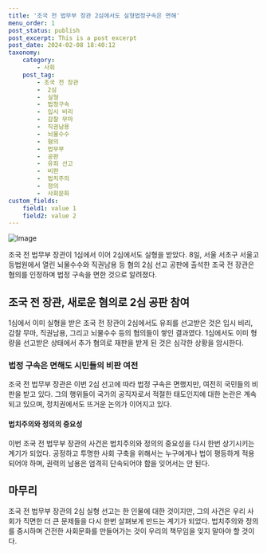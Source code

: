 ```yaml
---
title: '조국 전 법무부 장관 2심에서도 실형법정구속은 면해'
menu_order: 1
post_status: publish
post_excerpt: This is a post excerpt
post_date: 2024-02-08 18:40:12
taxonomy:
    category:
        - 사회
    post_tag:
        - 조국 전 장관
        -  2심
        -  실형
        -  법정구속
        -  입시 비리
        -  감찰 무마
        -  직권남용
        -  뇌물수수
        -  혐의
        -  법무부
        -  공판
        -  유죄 선고
        -  비판
        -  법치주의
        -  정의
        -  사회문화
custom_fields:
    field1: value 1
    field2: value 2
---
```


![Image](https://imgnews.pstatic.net/image/022/2024/02/08/20240208510928_20240208145111675.png?type=w647)

조국 전 법무부 장관이 1심에서 이어 2심에서도 실형을 받았다. 8일, 서울 서초구 서울고등법원에서 열린 뇌물수수와 직권남용 등 혐의 2심 선고 공판에 출석한 조국 전 장관은 혐의를 인정하며 법정 구속을 면한 것으로 알려졌다.
## 조국 전 장관, 새로운 혐의로 2심 공판 참여
1심에서 이미 실형을 받은 조국 전 장관이 2심에서도 유죄를 선고받은 것은 입시 비리, 감찰 무마, 직권남용, 그리고 뇌물수수 등의 혐의들이 쌓인 결과였다. 1심에서도 이미 형량을 선고받은 상태에서 추가 혐의로 재판을 받게 된 것은 심각한 상황을 암시한다.
### 법정 구속은 면해도 시민들의 비판 여전
조국 전 법무부 장관은 이번 2심 선고에 따라 법정 구속은 면했지만, 여전히 국민들의 비판을 받고 있다. 그의 행위들이 국가의 공직자로서 적절한 태도인지에 대한 논란은 계속되고 있으며, 정치권에서도 뜨거운 논의가 이어지고 있다.
#### 법치주의와 정의의 중요성
이번 조국 전 법무부 장관의 사건은 법치주의와 정의의 중요성을 다시 한번 상기시키는 계기가 되었다. 공정하고 투명한 사회 구축을 위해서는 누구에게나 법이 평등하게 적용되어야 하며, 권력의 남용은 엄격히 단속되어야 함을 잊어서는 안 된다.
## 마무리
조국 전 법무부 장관의 2심 실형 선고는 한 인물에 대한 것이지만, 그의 사건은 우리 사회가 직면한 더 큰 문제들을 다시 한번 살펴보게 만드는 계기가 되었다. 법치주의와 정의를 중시하며 건전한 사회문화를 만들어가는 것이 우리의 책무임을 잊지 말아야 할 것이다.
